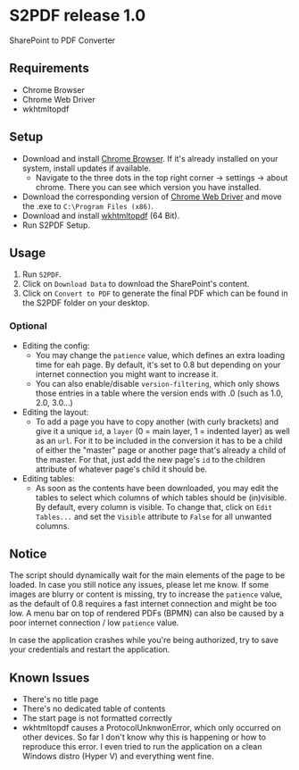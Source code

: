 # S2PDF release 1.0
SharePoint to PDF Converter

## Requirements
- Chrome Browser
- Chrome Web Driver
- wkhtmltopdf

## Setup
- Download and install [Chrome Browser](https://www.google.com/chrome/de/download-chrome/?brand=YTUH&gclid=EAIaIQobChMIitaPlJPJ_QIVywEGAB1T_gBGEAAYASAAEgLlu_D_BwE&gclsrc=aw.ds). If it's already installed on your system, install updates if available.
  - Navigate to the three dots in the top right corner -> settings -> about chrome. There you can see which version you have installed.
- Download the corresponding version of [Chrome Web Driver](https://chromedriver.chromium.org/downloads) and move the .exe to `C:\Program Files (x86)`.
- Download and install [wkhtmltopdf](https://wkhtmltopdf.org/downloads.html) (64 Bit).
- Run S2PDF Setup.
  


## Usage
1. Run `S2PDF`.
2. Click on `Download Data` to download the SharePoint's content.
3. Click on `Convert to PDF` to generate the final PDF which can be found in the S2PDF folder on your desktop.
### Optional
- Editing the config:
  - You may change the `patience` value, which defines an extra loading time for eah page. By default, it's set to 0.8 but depending on your internet connection you might want to increase it.
  - You can also enable/disable `version-filtering`, which only shows those entries in a table where the version ends with .0 (such as 1.0, 2.0, 3.0...)
- Editing the layout:
  - To add a page you have to copy another (with curly brackets) and give it a unique `id`, a `layer` (0 = main layer, 1 = indented layer) as well as an `url`. For it to be included in the conversion it has to be a child of either the "master" page or another page that's already a child of the master. For that, just add the new page's `id` to the children attribute of whatever page's child it should be.
- Editing tables:
  - As soon as the contents have been downloaded, you may edit the tables to select which columns of which tables should be (in)visible. By default, every column is visible. To change that, click on `Edit Tables...` and set the `Visible` attribute to `False` for all unwanted columns. 


## Notice
The script should dynamically wait for the main elements of the page to be loaded. In case you still notice any  issues, please let me know. If some images are blurry or content is missing, try to increase the `patience` value, as the default of 0.8 requires a fast internet connection and might be too low. A menu bar on top of rendered PDFs (BPMN) can also be caused by a poor internet connection / low `patience` value.

In case the application crashes while you're being authorized, try to save your credentials and restart the application.


## Known Issues
- There's no title page
- There's no dedicated table of contents
- The start page is not formatted correctly
- wkhtmltopdf causes a ProtocolUnknwonError, which only occurred on other devices. So far I don't know why this is happening or how to reproduce this error. I even tried to run the application on a clean Windows distro (Hyper V) and everything went fine.
